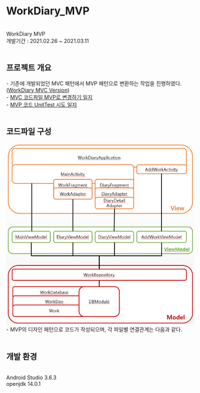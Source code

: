 # WorkDiary_MVP
<br>WorkDiary MVP
<br>개발기간 : 2021.02.26 ~ 2021.03.11
<br><br>
<h2>프로젝트 개요</h2>
- 기존에 개발되었던 MVC 패턴에서 MVP 패턴으로 변환하는 작업을 진행하였다. (<a href="https://github.com/JeonK1/WorkDiary/tree/mvc">WorkDiary MVC Version</a>)<br>
- <a href="https://blog.naver.com/ponson1017/222264739296">MVC 코드파일 MVP로 변경하기 일지</a><br>
- <a href="https://blog.naver.com/ponson1017/222273070284">MVP 코드 UnitTest 시도 일지</a>
<br><br>
<h2>코드파일 구성</h2>
<img src="/readme_img/4.png" width=900 />
- MVP의 디자인 패턴으로 코드가 작성되으며, 각 파일별 연결관계는 다음과 같다.
<br><br>
<h2>개발 환경</h2><br>
Android Studio 3.6.3 <br>
openjdk 14.0.1 <br>
